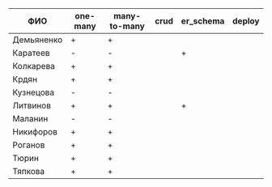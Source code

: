 | **ФИО**    | one-many | many-to-many | crud | er_schema | deploy |
|------------|----------|--------------|------|-----------|--------|
| Демьяненко | +        | +            |      |           |        |
| Каратеев   | -        | -            |      | +         |        |
| Колкарева  | +        | +            |      |           |        |
| Крдян      | +        | +            |      |           |        |
| Кузнецова  | -        | -            |      |           |        |
| Литвинов   | +        | +            |      | +         |        |
| Маланин    | -        | -            |      |           |        |
| Никифоров  | +        | +            |      |           |        |
| Роганов    | +        | +            |      |           |        |
| Тюрин      | +        | +            |      |           |        |
| Тяпкова    | +        | +            |      |           |        |
